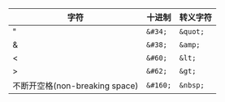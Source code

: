 | 字符                           | 十进制   | 转义字符 |
| ------------------------------ | -------- | -------- |
| "                              | `&#34;`  | `&quot;` |
| &                              | `&#38;`  | `&amp;`  |
| <                              | `&#60;`  | `&lt;`   |
| >                              | `&#62;`  | `&gt;`   |
| 不断开空格(non-breaking space) | `&#160;` | `&nbsp;` |
